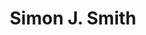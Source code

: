 ---
directorId: d_5
title: Simon J. Smith
nationality: USA
birth: 1980
gender: Masculino
biography: Simon James Smith is an English animator, director, visual effects artist and occasional voice actor best known for his work at DreamWorks Animation. Smith came to PDI/DreamWorks in 1997 as head of layout for the company's feature film division. A CG animation veteran with nearly 25 years of experience, Smith supervised the layout department on PDI/DreamWorks' first animated feature Antz, serving as the head of layout in Shrek. He then directed the Universal Studios Theatre experience Shrek 4-D, followed by the short Far Far Away Idol. His first feature film as a director was in 2007, with Bee Movie . He then directed another DVD short, Megamind The Button of Doom, before co-helming, with Eric Darnell, the comedy/spy action spin-off from the Madagascar series, Penguins of Madagascar.
moviesId: [m_5]
---